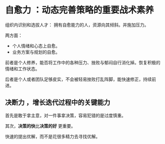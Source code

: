 # 自愈力 ：动态完善策略的重要战术素养
组织内识别和选拔人才： 拥有自愈能力的人，资源向其倾斜。并施加压力。

两方面： 
- 个人情绪和心态上自愈。
- 业务方案与规划的自愈。

前者是个人修养，能否将工作中的各种压力、挫败与郁闷自行消化掉。恢复积极的情绪和工作状态。

后者是个人或者团队足够皮实，不会被轻易挫败打乱阵脚，能快速修正，持续前进。

## 决断力 ，增长迭代过程中的关键能力

首先是敢于拿主意，对一件事拿决策，容易犯错的是过度慎重。

其次，**决策的快**比**决策的好** 更重要。

快速的提出优解，而不是花很多精力去寻找优解。
